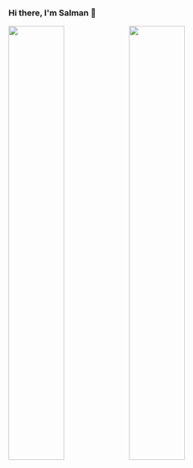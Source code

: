 ### Hi there, I'm Salman 👋

<!--
- [LinkedIn](https://www.linkedin.com/in/slmnzaheer/)
-->

<img align="left" width="47%" src="https://github-readme-stats.vercel.app/api?username=salmanzaheer&show_icons=true&theme=radical">

<img align="left" width="47%" src="https://github-readme-stats.vercel.app/api/top-langs/?username=christopher-yue&layout=compact">

